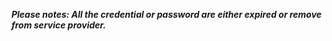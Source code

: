 ***Please notes: All the credential or password are either expired or remove from service provider.***
